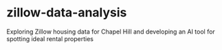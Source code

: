 # zillow-data-analysis
Exploring Zillow housing data for Chapel Hill and developing an AI tool for spotting ideal rental properties

